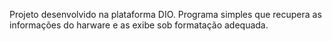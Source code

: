 Projeto desenvolvido na plataforma DIO.
Programa simples que recupera as informações do harware e as exibe sob formatação adequada.